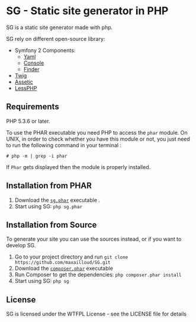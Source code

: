 SG - Static site generator in PHP
=====================================

SG is a static site generator made with php.

SG rely on different open-source library:

* Symfony 2 Components:
    * [Yaml](https://github.com/symfony/Yaml)
    * [Console](https://github.com/symfony/Console)
    * [Finder](https://github.com/symfony/Finder)
* [Twig](https://github.com/fabpot/Twig)
* [Assetic](https://github.com/kriswallsmith/assetic)
* [LessPHP](https://github.com/leafo/lessphp)


Requirements
------------

PHP 5.3.6 or later.

To use the PHAR executable you need PHP to access the `phar` module.
On UNIX, in order to check whether you have this module or not, you just need to run the following command in your terminal :

    # php -m | grep -i phar

If `Phar` gets displayed then the module is properly installed.

Installation from PHAR
--------------------

1. Download the [`sg.phar`](https://github.com/maxailloud/SG/blob/master/sg.phar) executable .
2. Start using SG: `php sg.phar`

Installation from Source
------------------------

To generate your site you can use the sources instead, or if you want to develop SG.

1. Go to your project directory and run `git clone https://github.com/maxailloud/SG.git`
2. Download the [`composer.phar`](http://getcomposer.org/composer.phar) executable
3. Run Composer to get the dependencies: `php composer.phar install`
4. Start using SG: `php sg`


License
-------

SG is licensed under the WTFPL License - see the LICENSE file for details